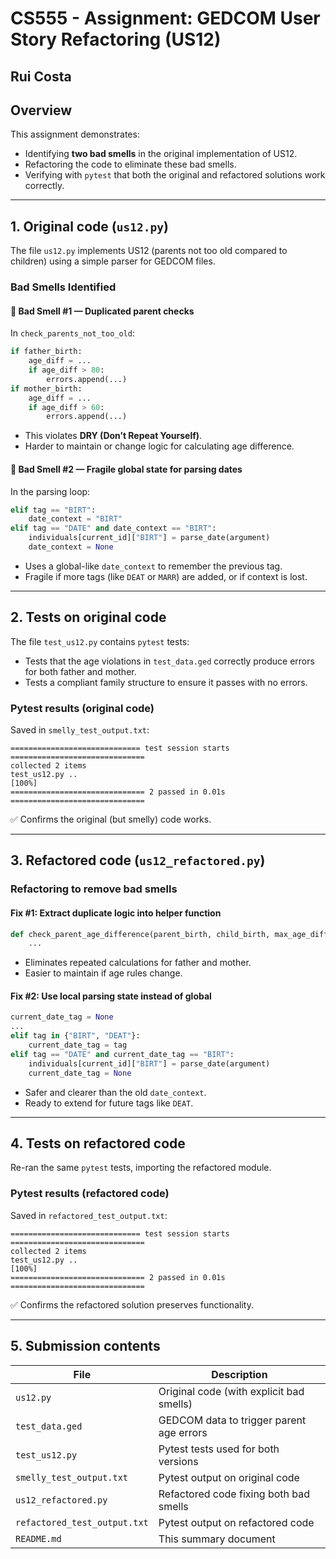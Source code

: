 # CS555 - Assignment: GEDCOM User Story Refactoring (US12)

## Rui Costa

## Overview

This assignment demonstrates:

- Identifying **two bad smells** in the original implementation of US12.
- Refactoring the code to eliminate these bad smells.
- Verifying with `pytest` that both the original and refactored solutions work correctly.

---

## 1. Original code (`us12.py`)

The file `us12.py` implements US12 (parents not too old compared to children) using a simple parser for GEDCOM files.

### Bad Smells Identified

#### 🐞 Bad Smell #1 — Duplicated parent checks
In `check_parents_not_too_old`:
```python
if father_birth:
    age_diff = ...
    if age_diff > 80:
        errors.append(...)
if mother_birth:
    age_diff = ...
    if age_diff > 60:
        errors.append(...)
````

* This violates **DRY (Don’t Repeat Yourself)**.
* Harder to maintain or change logic for calculating age difference.

#### 🐞 Bad Smell #2 — Fragile global state for parsing dates

In the parsing loop:

```python
elif tag == "BIRT":
    date_context = "BIRT"
elif tag == "DATE" and date_context == "BIRT":
    individuals[current_id]["BIRT"] = parse_date(argument)
    date_context = None
```

* Uses a global-like `date_context` to remember the previous tag.
* Fragile if more tags (like `DEAT` or `MARR`) are added, or if context is lost.

---

## 2. Tests on original code

The file `test_us12.py` contains `pytest` tests:

* Tests that the age violations in `test_data.ged` correctly produce errors for both father and mother.
* Tests a compliant family structure to ensure it passes with no errors.

### Pytest results (original code)

Saved in `smelly_test_output.txt`:

```
============================= test session starts ==============================
collected 2 items
test_us12.py ..                                                           [100%]
============================== 2 passed in 0.01s ==============================
```

✅ Confirms the original (but smelly) code works.

---

## 3. Refactored code (`us12_refactored.py`)

### Refactoring to remove bad smells

#### Fix #1: Extract duplicate logic into helper function

```python
def check_parent_age_difference(parent_birth, child_birth, max_age_diff, parent_role, parent_id, child_id, fam_id):
    ...
```

* Eliminates repeated calculations for father and mother.
* Easier to maintain if age rules change.

#### Fix #2: Use local parsing state instead of global

```python
current_date_tag = None
...
elif tag in {"BIRT", "DEAT"}:
    current_date_tag = tag
elif tag == "DATE" and current_date_tag == "BIRT":
    individuals[current_id]["BIRT"] = parse_date(argument)
    current_date_tag = None
```

* Safer and clearer than the old `date_context`.
* Ready to extend for future tags like `DEAT`.

---

## 4. Tests on refactored code

Re-ran the same `pytest` tests, importing the refactored module.

### Pytest results (refactored code)

Saved in `refactored_test_output.txt`:

```
============================= test session starts ==============================
collected 2 items
test_us12.py ..                                                           [100%]
============================== 2 passed in 0.01s ==============================
```

✅ Confirms the refactored solution preserves functionality.

---

## 5. Submission contents

| File                         | Description                              |
| ---------------------------- | ---------------------------------------- |
| `us12.py`                    | Original code (with explicit bad smells) |
| `test_data.ged`              | GEDCOM data to trigger parent age errors |
| `test_us12.py`               | Pytest tests used for both versions      |
| `smelly_test_output.txt`     | Pytest output on original code           |
| `us12_refactored.py`         | Refactored code fixing both bad smells   |
| `refactored_test_output.txt` | Pytest output on refactored code         |
| `README.md`                  | This summary document                    |
